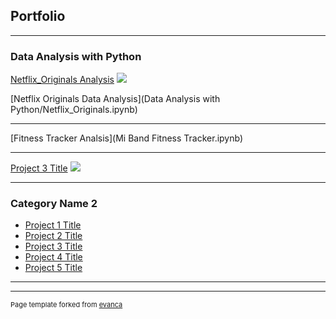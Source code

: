 ## Portfolio

---

### Data Analysis with Python

[Netflix_Originals Analysis](http://example.com/)
<img src="images/dummy_thumbnail.jpg?raw=true"/>

[Netflix Originals Data Analysis](Data Analysis with Python/Netflix_Originals.ipynb)

---
[Fitness Tracker Analsis](Mi Band Fitness Tracker.ipynb)

---
[Project 3 Title](http://example.com/)
<img src="images/dummy_thumbnail.jpg?raw=true"/>

---

### Category Name 2

- [Project 1 Title](http://example.com/)
- [Project 2 Title](http://example.com/)
- [Project 3 Title](http://example.com/)
- [Project 4 Title](http://example.com/)
- [Project 5 Title](http://example.com/)

---




---
<p style="font-size:11px">Page template forked from <a href="https://github.com/evanca/quick-portfolio">evanca</a></p>
<!-- Remove above link if you don't want to attibute -->
